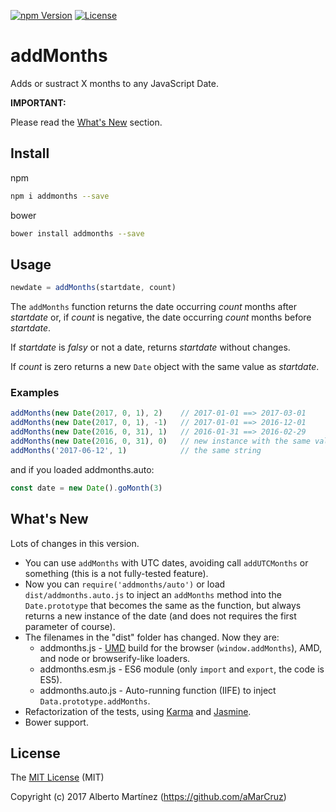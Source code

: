 [![npm Version][npm-image]][npm-url]
[![License][license-image]][license-url]

# addMonths

Adds or sustract X months to any JavaScript Date.

**IMPORTANT:**

Please read the [What's New](#whats_new) section.

## Install

npm

```bash
npm i addmonths --save
```

bower

```bash
bower install addmonths --save
```

## Usage

```js
newdate = addMonths(startdate, count)
```

The `addMonths` function returns the date occurring _count_ months after _startdate_ or, if _count_ is negative, the date occurring _count_ months before _startdate_.

If _startdate_ is _falsy_ or not a date, returns _startdate_ without changes.

If _count_ is zero returns a new `Date` object with the same value as _startdate_.


### Examples

```js
addMonths(new Date(2017, 0, 1), 2)    // 2017-01-01 ==> 2017-03-01
addMonths(new Date(2017, 0, 1), -1)   // 2017-01-01 ==> 2016-12-01
addMonths(new Date(2016, 0, 31), 1)   // 2016-01-31 ==> 2016-02-29
addMonths(new Date(2016, 0, 31), 0)   // new instance with the same value
addMonths('2017-06-12', 1)            // the same string
```

and if you loaded addmonths.auto:

```js
const date = new Date().goMonth(3)
```

## What's New

Lots of changes in this version.

* You can use `addMonths` with UTC dates, avoiding call `addUTCMonths` or something (this is a not fully-tested feature).
* Now you can `require('addmonths/auto')` or load `dist/addmonths.auto.js` to inject an `addMonths` method into the `Date.prototype` that becomes the same as the function, but always returns a new instance of the date (and does not requires the first parameter of course).
* The filenames in the "dist" folder has changed. Now they are:
  - addmonths.js - [UMD](https://github.com/umdjs/umd) build for the browser (`window.addMonths`), AMD, and node or browserify-like loaders.
  - addmonths.esm.js - ES6 module (only `import` and `export`, the code is ES5).
  - addmonths.auto.js - Auto-running function (IIFE) to inject `Data.prototype.addMonths`.
* Refactorization of the tests, using [Karma](https://karma-runner.github.io/) and [Jasmine](https://jasmine.github.io/).
* Bower support.

## License

The [MIT License](LICENCE) (MIT)

Copyright (c) 2017 Alberto Martínez (https://github.com/aMarCruz)

[npm-image]:      https://img.shields.io/npm/v/addmonths.svg
[npm-url]:        https://www.npmjs.com/package/addmonths
[license-image]:  https://img.shields.io/npm/l/express.svg
[license-url]:    https://github.com/aMarCruz/jscc-brunch/blob/master/LICENSE

